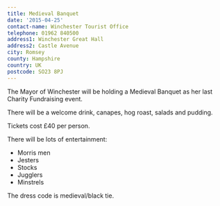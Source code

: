 ```yaml
---
title: Medieval Banquet
date: '2015-04-25'
contact-name: Winchester Tourist Office
telephone: 01962 840500
address1: Winchester Great Hall
address2: Castle Avenue
city: Romsey
county: Hampshire
country: UK
postcode: SO23 8PJ
---
```

The Mayor of Winchester will be holding a Medieval Banquet as her last Charity Fundraising event.

There will be a welcome drink, canapes, hog roast, salads and pudding.

Tickets cost £40 per person.

There will be lots of entertainment:

- Morris men
- Jesters
- Stocks
- Jugglers
- Minstrels

The dress code is medieval/black tie.
